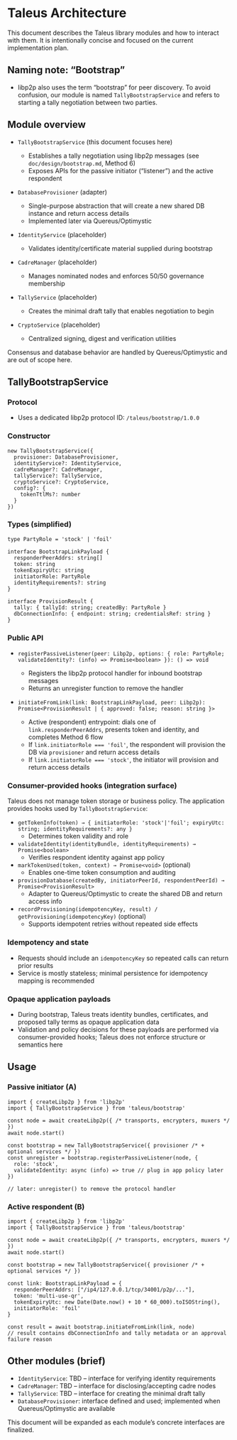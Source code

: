# Taleus Architecture

This document describes the Taleus library modules and how to interact with them. It is intentionally concise and focused on the current implementation plan.

## Naming note: “Bootstrap”
- libp2p also uses the term “bootstrap” for peer discovery. To avoid confusion, our module is named `TallyBootstrapService` and refers to starting a tally negotiation between two parties.

## Module overview

- `TallyBootstrapService` (this document focuses here)
  - Establishes a tally negotiation using libp2p messages (see `doc/design/bootstrap.md`, Method 6)
  - Exposes APIs for the passive initiator (“listener”) and the active respondent

- `DatabaseProvisioner` (adapter)
  - Single-purpose abstraction that will create a new shared DB instance and return access details
  - Implemented later via Quereus/Optimystic

- `IdentityService` (placeholder)
  - Validates identity/certificate material supplied during bootstrap

- `CadreManager` (placeholder)
  - Manages nominated nodes and enforces 50/50 governance membership

- `TallyService` (placeholder)
  - Creates the minimal draft tally that enables negotiation to begin

- `CryptoService` (placeholder)
  - Centralized signing, digest and verification utilities

Consensus and database behavior are handled by Quereus/Optimystic and are out of scope here.

## TallyBootstrapService

### Protocol
- Uses a dedicated libp2p protocol ID: `/taleus/bootstrap/1.0.0`

### Constructor
```
new TallyBootstrapService({
  provisioner: DatabaseProvisioner,
  identityService?: IdentityService,
  cadreManager?: CadreManager,
  tallyService?: TallyService,
  cryptoService?: CryptoService,
  config?: {
    tokenTtlMs?: number
  }
})
```

### Types (simplified)
```
type PartyRole = 'stock' | 'foil'

interface BootstrapLinkPayload {
  responderPeerAddrs: string[]
  token: string
  tokenExpiryUtc: string
  initiatorRole: PartyRole
  identityRequirements?: string
}

interface ProvisionResult {
  tally: { tallyId: string; createdBy: PartyRole }
  dbConnectionInfo: { endpoint: string; credentialsRef: string }
}
```

### Public API
- `registerPassiveListener(peer: Libp2p, options: { role: PartyRole; validateIdentity?: (info) => Promise<boolean> }): () => void`
  - Registers the libp2p protocol handler for inbound bootstrap messages
  - Returns an unregister function to remove the handler

- `initiateFromLink(link: BootstrapLinkPayload, peer: Libp2p): Promise<ProvisionResult | { approved: false; reason: string }>`
  - Active (respondent) entrypoint: dials one of `link.responderPeerAddrs`, presents token and identity, and completes Method 6 flow
  - If `link.initiatorRole === 'foil'`, the respondent will provision the DB via `provisioner` and return access details
  - If `link.initiatorRole === 'stock'`, the initiator will provision and return access details

### Consumer-provided hooks (integration surface)
Taleus does not manage token storage or business policy. The application provides hooks used by `TallyBootstrapService`:

- `getTokenInfo(token) → { initiatorRole: 'stock'|'foil'; expiryUtc: string; identityRequirements?: any }`
  - Determines token validity and role
- `validateIdentity(identityBundle, identityRequirements) → Promise<boolean>`
  - Verifies respondent identity against app policy
- `markTokenUsed(token, context) → Promise<void>` (optional)
  - Enables one-time token consumption and auditing
- `provisionDatabase(createdBy, initiatorPeerId, respondentPeerId) → Promise<ProvisionResult>`
  - Adapter to Quereus/Optimystic to create the shared DB and return access info
- `recordProvisioning(idempotencyKey, result) / getProvisioning(idempotencyKey)` (optional)
  - Supports idempotent retries without repeated side effects

### Idempotency and state
- Requests should include an `idempotencyKey` so repeated calls can return prior results
- Service is mostly stateless; minimal persistence for idempotency mapping is recommended

### Opaque application payloads
- During bootstrap, Taleus treats identity bundles, certificates, and proposed tally terms as opaque application data
- Validation and policy decisions for these payloads are performed via consumer-provided hooks; Taleus does not enforce structure or semantics here

## Usage

### Passive initiator (A)
```
import { createLibp2p } from 'libp2p'
import { TallyBootstrapService } from 'taleus/bootstrap'

const node = await createLibp2p({ /* transports, encrypters, muxers */ })
await node.start()

const bootstrap = new TallyBootstrapService({ provisioner /* + optional services */ })
const unregister = bootstrap.registerPassiveListener(node, {
  role: 'stock',
  validateIdentity: async (info) => true // plug in app policy later
})

// later: unregister() to remove the protocol handler
```

### Active respondent (B)
```
import { createLibp2p } from 'libp2p'
import { TallyBootstrapService } from 'taleus/bootstrap'

const node = await createLibp2p({ /* transports, encrypters, muxers */ })
await node.start()

const bootstrap = new TallyBootstrapService({ provisioner /* + optional services */ })

const link: BootstrapLinkPayload = {
  responderPeerAddrs: ["/ip4/127.0.0.1/tcp/34001/p2p/..."],
  token: 'multi-use-qr',
  tokenExpiryUtc: new Date(Date.now() + 10 * 60_000).toISOString(),
  initiatorRole: 'foil'
}

const result = await bootstrap.initiateFromLink(link, node)
// result contains dbConnectionInfo and tally metadata or an approval failure reason
```

## Other modules (brief)
- `IdentityService`: TBD – interface for verifying identity requirements
- `CadreManager`: TBD – interface for disclosing/accepting cadre nodes
- `TallyService`: TBD – interface for creating the minimal draft tally
- `DatabaseProvisioner`: interface defined and used; implemented when Quereus/Optimystic are available

This document will be expanded as each module’s concrete interfaces are finalized.
